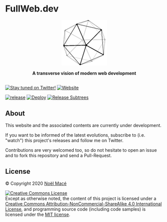# FullWeb.dev

<p align="center">
<img src="docs/assets/favicon/android-icon-144x144.png" alt="logo"></img>
</p>

<p align="center"><b>A transverse vision of modern web development</b></p>

##

[![Stay tuned on Twitter!](https://img.shields.io/twitter/follow/noel_mace?style=social&label=stay%20tuned%21)](https://twitter.com/intent/follow?screen_name=noel_mace)
[![Website](https://img.shields.io/website?up_message=fullweb.dev&url=https%3A%2F%2Ffullweb.dev)](https://fullweb.dev)

[![release](https://img.shields.io/github/v/tag/fullwebdev/fullwebdev?sort=semver&include_prereleases&label=release)](https://github.com/fullwebdev/fullwebdev/blob/master/CHANGELOG.md)
[![Deploy](https://github.com/fullwebdev/fullwebdev/workflows/Deploy/badge.svg)](https://github.com/fullwebdev/fullwebdev/actions?query=workflow%3ADeploy)
[![Release Subtrees](https://github.com/fullwebdev/fullwebdev/workflows/Release%20Subtrees/badge.svg)](https://github.com/fullwebdev/fullwebdev/actions?query=workflow%3A%22Release+Subtrees%22)

## About

This website and the associated contents are currently under development.

If you want to be informed of the latest evolutions, subscribe to (i.e. "watch") this project's releases 
and follow me on Twitter.

Contributions are very welcomed too, so do not hesitate to open an issue and to fork this repository and send a Pull-Request.

## License

© Copyright 2020 [Noël Macé](mailto:contact@noelmace.com)

<a rel="license" href="http://creativecommons.org/licenses/by-nc-sa/4.0/"><img alt="Creative Commons License" style="border-width:0" src="https://i.creativecommons.org/l/by-nc-sa/4.0/88x31.png" /></a><br /> Except as otherwise noted, the content of this project is licensed under a <a rel="license" href="http://creativecommons.org/licenses/by-nc-sa/4.0/">Creative Commons Attribution-NonCommercial-ShareAlike 4.0 International License</a>, and programming source code (including code samples) is licensed under the [MIT license](./LICENSE).
